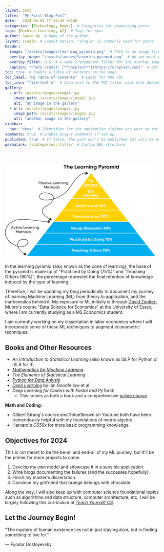 ```yaml
---
layout: post
title:  "My First Blog Post"
date:   2024-04-03 17:26:36 +0100
categories: [Technology, Books]  # Categories for organizing posts
tags: [Machine Learning, AI]  # Tags for spec
author: Gavin Qu  # Name of the author
layout: single  # Layout option, "single" is commonly used for posts
header:
  image: "/assets/images/learning_pyramid.png"  # Path to an image file to be used as a header image
  overlay_image: "/assets/images/learning_pyramid.png"  # An optional overlay image (useful for cover photos)
  overlay_filter: 0.5  # A semi-transparent filter for the overlay image (between 0 and 1)
  caption: "Photo credit: [**Unsplash**](https://unsplash.com)"  # Optional caption for the header image
toc: true  # Enable a table of contents on the page
toc_label: "My Table of Contents"  # Label for the TOC
toc_icon: "file-text-o"  # Icon next to the TOC title, uses Font Awesome icons
gallery:
  - url: /assets/images/image1.jpg
    image_path: /assets/images/image1.jpg
    alt: "an image in the gallery"
  - url: /assets/images/image2.jpg
    image_path: /assets/images/image2.jpg
    alt: "another image in the gallery"
sidebar:
  nav: "docs"  # Identifier for the navigation sidebar you want to include
comments: true  # Enable Disqus comments if set up
published: true  # If false, the post won't be published but will be drafted
permalink: /:categories/:title/  # Custom URL structure
---
```

# <img src="/assets/images/learning_pyramid.png" alt="Learning Pyramid Image" width="500" height="300">

In the learning pyramid (also known as the cone of learning), the base of the pyramid is made up of "Practiced by Doing (75%)" and "Teaching Others (90%)", the percentage represent the final retention of knowledge induced by the type of learning. 

Therefore, I will be updating my blog periodically to document my journey of learning Machine Learning (ML) from theory to application, and the mathematics behind it. My exposure to ML initially is through [David Zentler-Munro's](https://davidzentlermunro.github.io/) course "Data Science for Economics" at the University of Essex, where I am currently studying as a MS Economics student. 

I am currently working on my dissertation in labor economics where I will incorporate some of these ML techniques to augment econometric techniques. 

## Books and Other Resources 
- *An Introduction to Statistical Learning* (also known as ISLP for Python or ISLR for R)
- *[Mathematics for Machine Learning](https://mml-book.github.io/book/mml-book.pdf)* 
- *The Elements of Statistical Learning* 
- *[Python for Data Anlysis](https://wesmckinney.com/book/)*
- *[Deep Learning](https://www.deeplearningbook.org/)* by Ian Goodfellow et al
- *Deep Learning for Coders with Fastai and PyTorch* 
  - This comes as both a book and a comprehensive [online course](https://course.fast.ai/Resources/book.html)

**Math and Coding:**
- Gilbert Strang's course and 3blue1brown on Youtube both have been tremendously helpful with my foundations of matrix algebra. 
- Harvard's *CS50x* for more basic programming knowledge. 

## Objectives for 2024
This is not meant to be the be-all and end-all of my ML journey, but it'll be the primer for more projects to come. 

1. Develop my own model and showcase it in a sensible application. 
2. Write blogs documenting the failures (and the successes hopefully). 
3. Finish my master's dissertation. 
4. Convince my girlfriend that orange belongs with chocolate.

Along the way, I will also keep up with computer science foundational topics such as algorithms and data structure, computer architecture, etc. I will be largely following this curriculum at *[Teach Yourself CS](https://teachyourselfcs.com/)*.

## Let the Journey Begin! 

"The mystery of human existence lies not in just staying alive, but in finding something to live for."

― Fyodor Dostoyevsky